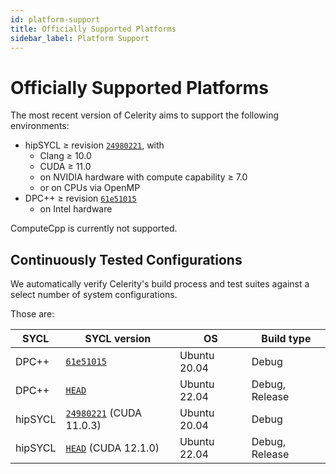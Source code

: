 ```yaml
---
id: platform-support
title: Officially Supported Platforms
sidebar_label: Platform Support
---
```


# Officially Supported Platforms

The most recent version of Celerity aims to support the following environments:

* hipSYCL ≥ revision [`24980221`](https://github.com/illuhad/hipSYCL/commit/24980221), with
  * Clang ≥ 10.0
  * CUDA ≥ 11.0
  * on NVIDIA hardware with compute capability ≥ 7.0
  * or on CPUs via OpenMP
* DPC++ ≥ revision [`61e51015`](https://github.com/intel/llvm/commit/61e51015)
  * on Intel hardware

ComputeCpp is currently not supported.

## Continuously Tested Configurations

We automatically verify Celerity's build process and test suites against a select number of system configurations.

Those are:

| SYCL       | SYCL version                                                                   | OS           | Build type     |
|------------|--------------------------------------------------------------------------------|--------------|----------------|
| DPC++      | [`61e51015`](https://github.com/intel/llvm/commit/61e51015)                    | Ubuntu 20.04 | Debug          |
| DPC++      | [`HEAD`](https://github.com/intel/llvm/)                                       | Ubuntu 22.04 | Debug, Release |
| hipSYCL    | [`24980221`](https://github.com/illuhad/hipSYCL/commit/24980221) (CUDA 11.0.3) | Ubuntu 20.04 | Debug          |
| hipSYCL    | [`HEAD`](https://github.com/illuhad/hipSYCL) (CUDA 12.1.0)                     | Ubuntu 22.04 | Debug, Release |
